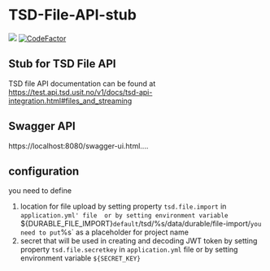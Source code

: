 # TSD-File-API-stub
![](https://github.com/uio-bmi/TSD-File-API-stub/workflows/Java%20CI/badge.svg)
[![CodeFactor](https://www.codefactor.io/repository/github/uio-bmi/tsd-file-api-stub/badge)](https://www.codefactor.io/repository/github/uio-bmi/tsd-file-api-stub)


## Stub for TSD File API 
TSD file API documentation can be found at https://test.api.tsd.usit.no/v1/docs/tsd-api-integration.html#files_and_streaming

## Swagger API
https://localhost:8080/swagger-ui.html....

## configuration 
you need to define 
1. location for file upload by setting property `tsd.file.import` in `application.yml' file  or by setting environment variable `${DURABLE_FILE_IMPORT}` default `/tsd/%s/data/durable/file-import/` you need to put `%s` as a placeholder for project name
1. secret that will be used in creating and decoding JWT token by setting property `tsd.file.secretkey` in `application.yml` file  or by setting environment variable `${SECRET_KEY}`
